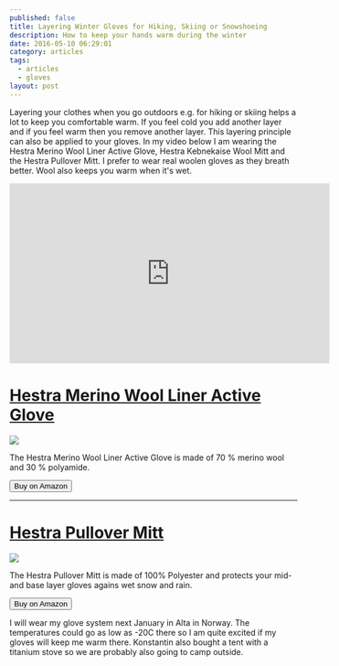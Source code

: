 ```yaml
---
published: false
title: Layering Winter Gloves for Hiking, Skiing or Snowshoeing
description: How to keep your hands warm during the winter
date: 2016-05-10 06:29:01
category: articles
tags:
  - articles
  - gloves
layout: post
---
```


Layering your clothes when you go outdoors e.g. for hiking or skiing helps a lot to keep you comfortable warm. If you feel cold you add another layer and if you feel warm then you remove another layer. This layering principle can also be applied to your gloves. In my video below I am wearing the Hestra Merino Wool Liner Active Glove, Hestra Kebnekaise Wool Mitt and the Hestra Pullover Mitt. I prefer to wear real woolen gloves as they breath better. Wool also keeps you warm when it's wet.

<iframe width="560" height="315" src="https://www.youtube.com/embed/0TThszWrnj4" frameborder="0" allowfullscreen></iframe>
	
<h1><a href="http://amzn.to/2geLSEo" target="_blank" rel="nofollow">Hestra Merino Wool Liner Active Glove </a></h1>

<a target="_blank"  href="https://www.amazon.com/gp/product/B01N0AUUV9/ref=as_li_tl?ie=UTF8&camp=1789&creative=9325&creativeASIN=B01N0AUUV9&linkCode=as2&tag=hikeve-20&linkId=9db75dae8e158396cb5637e1144313b7"><img border="0" src="//ws-na.amazon-adsystem.com/widgets/q?_encoding=UTF8&MarketPlace=US&ASIN=B01N0AUUV9&ServiceVersion=20070822&ID=AsinImage&WS=1&Format=_SL250_&tag=hikeve-20" ></a><img src="//ir-na.amazon-adsystem.com/e/ir?t=hikeve-20&l=am2&o=1&a=B01N0AUUV9" width="1" height="1" border="0" alt="" style="border:none !important; margin:0px !important;" />

The Hestra Merino Wool Liner Active Glove is made of 70 % merino wool and 30 % polyamide.

<a href="http://amzn.to/2geLSEo" target="_blank" rel="nofollow"><button type="button" class="btn btn-warning">Buy on Amazon</button></a>

---

<h1><a href="http://amzn.to/2gePI0u" target="_blank" rel="nofollow">Hestra Pullover Mitt</a></h1>

<a target="_blank"  href="https://www.amazon.com/gp/product/B00FMX7VB6/ref=as_li_tl?ie=UTF8&camp=1789&creative=9325&creativeASIN=B00FMX7VB6&linkCode=as2&tag=hikeve-20&linkId=8095eefa458fce6bc9deb03ac9e7913c"><img border="0" src="//ws-na.amazon-adsystem.com/widgets/q?_encoding=UTF8&MarketPlace=US&ASIN=B00FMX7VB6&ServiceVersion=20070822&ID=AsinImage&WS=1&Format=_SL250_&tag=hikeve-20" ></a><img src="//ir-na.amazon-adsystem.com/e/ir?t=hikeve-20&l=am2&o=1&a=B00FMX7VB6" width="1" height="1" border="0" alt="" style="border:none !important; margin:0px !important;" />

The Hestra Pullover Mitt is made of 100% Polyester and protects your mid- and base layer gloves agains wet snow and rain.

<a href="http://amzn.to/2gePI0u" target="_blank" rel="nofollow"><button type="button" class="btn btn-warning">Buy on Amazon</button></a>

I will wear my glove system next January in Alta in Norway. The temperatures could go as low as -20C there so I am quite excited if my gloves will keep me warm there. Konstantin also bought a tent with a titanium stove so we are probably also going to camp outside.
